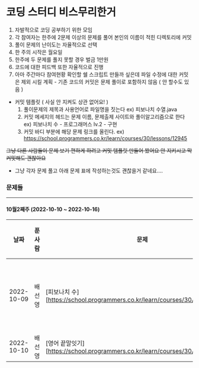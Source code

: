 # 코딩 스터디 비스무리한거
1.  자발적으로 코딩 공부하기 위한 모임
2.  각 참여자는 한주에 2문제 이상의 문제를 풀어 본인의 이름이 적힌 디렉토리에 커밋
3.  풀이 문제의 난이도는 자율적으로 선택
4.  한 주의 시작은 월요일
5.  한주에 두 문제를 풀지 못할 경우 벌금 1만원
6.  코드에 대한 피드백 또한 자율적으로 진행
7.  아마 주간마다 참여현황 확인할 쉘 스크립트 만들까 싶은데 파일 수정에 대한 커밋은 제외 시킬 계획 - 기존 코드의 커밋은 문제 풀이로 포함하지 않음  ( 안 할수도 있음 )

* 커밋 템플릿 ( 사실 안 지켜도 상관 없어요! )
  1. 풀이문제의 제목과 사용언어로 파일명을 짓는다 ex) 피보나치 수열.java
  2. 커밋 메세지의 헤드는 문제 이름, 문제출제 사이트와 풀이알고리즘으로 한다 ex) 피보나치 수 - 프로그래머스 lv.2 - 구현
  3. 커밋 바디 부분에 해당 문제 링크를 올린다. 
    ex) https://school.programmers.co.kr/learn/courses/30/lessons/12945

~~그냥 다른 사람들이 문제 보기 편하게 하려고 커밋 템플릿 만들어 봤어요 안 지키시고 막 커밋해도 괜찮아요~~

* 그냥 각자 문제 풀고 아래 문제 표에 작성하는것도 괜찮을거 같네요....



### 문제들
------------------------------------------
#### 10월2째주 (2022-10-10 ~ 2022-10-16)

|날짜|푼 사람|문제|알고리즘|링크|
|-----|-----|-----|-----|-----|
|2022-10-09|배선영|[피보나치 수][https://school.programmers.co.kr/learn/courses/30/lessons/12945]|구현, 피보나치 수열|
|2022-10-10|배선영|[영어 끝말잇기][https://school.programmers.co.kr/learn/courses/30/lessons/12981]|구현|
